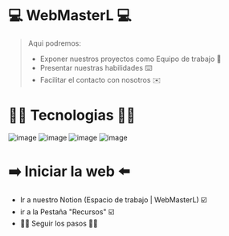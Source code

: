 # 💻  WebMasterL  💻


>
>Aqui podremos:
>
>- Exponer nuestros proyectos como Equipo de trabajo 💪
>- Presentar nuestras habilidades ⌨️
>- Facilitar el contacto con nosotros ✉️

# 🧑‍💻 Tecnologias 🧑‍💻
![image](https://github.com/SantiagooMolina/WebMasterL/assets/169953535/2e33828d-31cf-4cdf-88dd-82ba6ef014cd) 
![image](https://github.com/SantiagooMolina/WebMasterL/assets/169953535/dbd07b61-0b4b-430f-b042-5dbe96c863d4)
![image](https://github.com/SantiagooMolina/WebMasterL/assets/169953535/2b8794b5-4c38-4065-a61c-c79e706fb079)
![image](https://github.com/SantiagooMolina/WebMasterL/assets/169953535/c79f299b-9877-4ea1-bf1d-b631e6622ac0)

# ➡️ Iniciar la web ⬅️
- Ir a nuestro Notion (Espacio de trabajo | WebMasterL) ☑️
- ir a la Pestaña "Recursos" ☑️
- 🟰🟰 Seguir los pasos 🟰🟰




